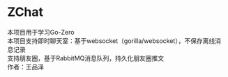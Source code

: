 <h1>ZChat</h1>
本项目用于学习Go-Zero<br>
本项目支持即时聊天室：基于websocket（gorilla/websocket），不保存离线消息记录<br>
支持朋友圈，基于RabbitMQ消息队列，持久化朋友圈推文<br>
作者：王品泽